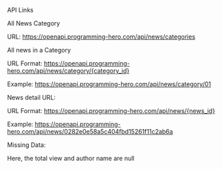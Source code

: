 API Links

All News Category

URL: https://openapi.programming-hero.com/api/news/categories



All news in a Category

URL Format: https://openapi.programming-hero.com/api/news/category/{category_id}



Example: https://openapi.programming-hero.com/api/news/category/01



News detail URL:

URL Format: https://openapi.programming-hero.com/api/news/{news_id}



Example: https://openapi.programming-hero.com/api/news/0282e0e58a5c404fbd15261f11c2ab6a



Missing Data:

Here, the total view and author name are null
